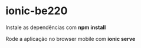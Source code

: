 # ionic-be220

Instale as dependências com **npm install**

Rode a aplicação no browser mobile com **ionic serve**